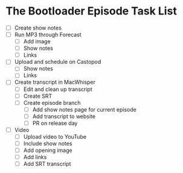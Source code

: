# The Bootloader Episode Task List

- [ ] Create show notes
- [ ] Run MP3 through Forecast
	- [ ] Add image
	- [ ] Show notes
	- [ ] Links
- [ ] Upload and schedule on Castopod
	- [ ] Show notes
	- [ ] Links
- [ ] Create transcript in MacWhisper
	- [ ] Edit and clean up transcript
	- [ ] Create SRT
	- [ ] Create episode branch
		- [ ] Add show notes page for current episode
		- [ ] Add transcript to website
		- [ ] PR on release day
- [ ] Video
	- [ ] Upload video to YouTube
	- [ ] Include show notes
	- [ ] Add opening image
	- [ ] Add links
	- [ ] Add SRT transcript